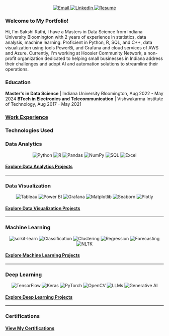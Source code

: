 <p align="center">
  <a href="mailto:sakshi.k.rathi@gmail.com" target="_blank">
    <img src="https://img.shields.io/badge/Email-%23D14836.svg?style=for-the-badge&logo=gmail&logoColor=white" alt="Email">
  </a>
  <a href="https://www.linkedin.com/in/sakshi-k-rathi/" target="_blank">
    <img src="https://img.shields.io/badge/LinkedIn-%230077B5.svg?style=for-the-badge&logo=linkedin&logoColor=white" alt="LinkedIn">
  </a>
  <a href="https://drive.google.com/file/d/1KElAQ_A2SUwc3_f4Ay9MAPzG0BqNfJ3n/view?usp=sharing" target="_blank">
    <img src="https://img.shields.io/badge/Resume-%230077B5.svg?style=for-the-badge&logo=google-drive&logoColor=white" alt="Resume">
  </a>
</p>

### Welcome to My Portfolio!

Hi, I'm Sakshi Rathi, I have a Masters in Data Science from Indiana University Bloomington with 2 years of experience in statistics, data analysis, machine learning. Proficient in Python, R, SQL, and C++, data visualization using tools PowerBi, and Grafana and cloud services of AWS and Azure. Currently, I'm working at Hoosier Community Network, a non-profit organization dedicated to helping small businesses in Indiana address their challenges and adopt AI and automation solutions to streamline their operations.

### Education

**Master's in Data Science** | Indiana University Bloomington, Aug 2022 - May 2024
**BTech in Electronics and Telecommunication**  | Vishwakarma Institute of Technology, Aug 2017 - May 2021

### [Work Experience]()

### Technologies Used

### Data Analytics
<p align="center">
  <img src="https://img.shields.io/badge/Python-3776AB.svg?style=for-the-badge&logo=python&logoColor=white" alt="Python">
  <img src="https://img.shields.io/badge/R-276DC3.svg?style=for-the-badge&logo=r&logoColor=white" alt="R">
  <img src="https://img.shields.io/badge/Pandas-150458.svg?style=for-the-badge&logo=pandas&logoColor=white" alt="Pandas">
  <img src="https://img.shields.io/badge/NumPy-013243.svg?style=for-the-badge&logo=numpy&logoColor=white" alt="NumPy">
  <img src="https://img.shields.io/badge/SQL-4169E1.svg?style=for-the-badge&logo=postgresql&logoColor=white" alt="SQL">
  <img src="https://img.shields.io/badge/Excel-217346.svg?style=for-the-badge&logo=microsoft-excel&logoColor=white" alt="Excel">
</p>

#### [Explore Data Analytics Projects](data-analytics.md)
<p align="center">
  <a href="https://github.com/sakshiiiir/portfolio/blob/main/data-analytics.md">
  </a>
</p>

---

### Data Visualization
<p align="center">
  <img src="https://img.shields.io/badge/Tableau-E97627.svg?style=for-the-badge&logo=tableau&logoColor=white" alt="Tableau">
  <img src="https://img.shields.io/badge/PowerBI-F25028.svg?style=for-the-badge&logo=powerbi&logoColor=white" alt="Power BI">
  <img src="https://img.shields.io/badge/Grafana-F46800.svg?style=for-the-badge&logo=grafana&logoColor=white" alt="Grafana">
  <img src="https://img.shields.io/badge/Matplotlib-013243.svg?style=for-the-badge&logo=python&logoColor=white" alt="Matplotlib">
  <img src="https://img.shields.io/badge/Seaborn-4C8CBF.svg?style=for-the-badge&logo=python&logoColor=white" alt="Seaborn">
  <img src="https://img.shields.io/badge/Plotly-3F4F75.svg?style=for-the-badge&logo=plotly&logoColor=white" alt="Plotly">
</p>

#### [Explore Data Visualization Projects](data-visualization.md)
<p align="center">
  <a href="https://github.com/sakshiiiir/portfolio/blob/main/data-vis.md">
  </a>
</p>

---

### Machine Learning
<p align="center">
  <img src="https://img.shields.io/badge/scikit--learn-F7931E.svg?style=for-the-badge&logo=scikit-learn&logoColor=white" alt="scikit-learn">
  <img src="https://img.shields.io/badge/Classification-0072B5.svg?style=for-the-badge&logo=classification&logoColor=white" alt="Classification">
  <img src="https://img.shields.io/badge/Clustering-FF5733.svg?style=for-the-badge&logo=clustering&logoColor=white" alt="Clustering">
  <img src="https://img.shields.io/badge/Regression-00CC99.svg?style=for-the-badge&logo=regression&logoColor=white" alt="Regression">
  <img src="https://img.shields.io/badge/Forecasting-FFA500.svg?style=for-the-badge&logo=forecasting&logoColor=white" alt="Forecasting">
  <img src="https://img.shields.io/badge/NLTK-89CFF0.svg?style=for-the-badge&logo=nltk&logoColor=white" alt="NLTK">
</p>


#### [Explore Machine Learning Projects](machine-learning.md)
<p align="center">
  <a href="https://github.com/sakshiiiir/portfolio/blob/main/machine-learning.md">
  </a>
</p>

---

### Deep Learning
<p align="center">
  <img src="https://img.shields.io/badge/TensorFlow-FF6F00.svg?style=for-the-badge&logo=tensorflow&logoColor=white" alt="TensorFlow">
  <img src="https://img.shields.io/badge/Keras-D00000.svg?style=for-the-badge&logo=keras&logoColor=white" alt="Keras">
  <img src="https://img.shields.io/badge/PyTorch-EE4C2C.svg?style=for-the-badge&logo=pytorch&logoColor=white" alt="PyTorch">
  <img src="https://img.shields.io/badge/OpenCV-5C3EE8.svg?style=for-the-badge&logo=opencv&logoColor=white" alt="OpenCV">
  <img src="https://img.shields.io/badge/LLMs-9B59B6.svg?style=for-the-badge&logo=ai&logoColor=white" alt="LLMs">
  <img src="https://img.shields.io/badge/GenerativeAI-3DDC84.svg?style=for-the-badge&logo=ai&logoColor=white" alt="Generative AI">
</p>

#### [Explore Deep Learning Projects](deep-learning.md)
<p align="center">
  <a href="https://github.com/sakshiiiir/portfolio/blob/main/deep-learning.md">
  </a>
</p>

---

### Certifications
#### [View My Certifications](https://github.com/sakshiiiir/portfolio/blob/main/certf.md)

